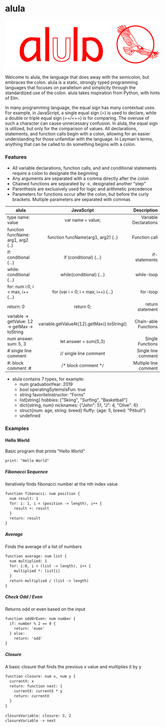 # alula

![alula logo](alula.png)

Welcome to alula, the language that does away with the semicolon, but embraces the colon. alula is a static, strongly typed programming languages that focuses on parallelism and simplicity through the standardized use of the colon. alula takes inspiration from Python, with hints of Elm.

In many programming language, the equal sign has many contextual uses. For example, in JavaScript, a single equal sign (=) is used to declare, while a double or triple equal sign (==/===) is for comparing. The overuse of such a character can cause unnecessary confusion. In alula, the equal sign is utilized, but only for the comparison of values. All declarations, statements, and function calls begin with a colon, allowing for an easier understanding for those unfamiliar with the language. In Layman's terms, anything that can be called to do something begins with a colon.

### Features
* All variable declarations, function calls, and and conditional statements require a colon to designate the beginning
* Any arguments are separated with a comma directly after the colon
* Chained functions are separated by ->, designated another "step"
* Parenthesis are exclusively used for logic and arithmetic precedence
* Parameters for functions occur after the colon, but before the curly brackets. Multiple parameters are separated with commas

| alula                     | JavaScript         | Description   |
| ------------------------- |:----------------:| ---------:|
| type name: value   | var name = value; | Variable Declarations|
| function funcName: arg1, arg2 {..} | function funcName(arg1, arg2) {..} | Function call |
| if: conditional {...} | if (conditional) {...}           | if-statements |
| while: conditional {...}| while(conditional) {...} | while-loop |
| for: num i:0, i < max, i++ {...} | for (var i = 0; i < max; i++) {...} | for-loop |
| return: 0 | return 0; | return statement |
| variable -> getValue: 12 -> getMax -> toString | variable.getValueAt(12).getMax().toString() | Chain-able Functions
| num answer: sum: 5, 3 | let answer = sum(5,3) | Single Functions
| # single line comment | // single line comment | Single line comment |
| #: block comment :# | /\* block comment */ | Multiple line comment |


* alula contains 7 types, for example:
  * num graduationYear: 2019
  * bool operatingSytemsIsFun: true
  * string favoriteInstructor: "Forns"
  * list[string] hobbies: ["Skiing", "Surfing", "Basketball"]
  * dict{string, num} nicknames: {"John": 51, "J": 4, "Olive": 6}
  * struct{num: age, string: breed} fluffy: {age: 5, breed: "Pitbull"}
  * undefined

### Examples
#### Hello World
Basic program that prints "Hello World"
```
print: "Hello World"
```

##### Fibonacci Sequence
Iteratively finds fibonacci number at the nth index value
```
function fibonacci: num position {
  num result: 1
  for: i: 1, i < (position -> length), i++ {
    result +: result
  }
  return: result
}
```

##### Average
Finds the average of a list of numbers
```
function average: num list {
  num multiplied: 1
  for: i:0, i < (list -> length), i++ {
    multiplied *: list[i]
  }
  return multiplied / (list -> length)
}
```

##### Check Odd / Even
Returns odd or even based on the input
```
function oddOrEven: num number {
  if: number % 2 == 0 {
    return: 'even'
  } else:
    return: 'odd'
}
```

##### Closure
A basic closure that finds the previous x value and multiplies it by y
```
function closure: num x, num y {
  currentX: x
  return: function next: {
    currentX: currentX * y
    return: currentX
  }
}

closureVariable: closure: 3, 2    
closureVariable -> next
```
